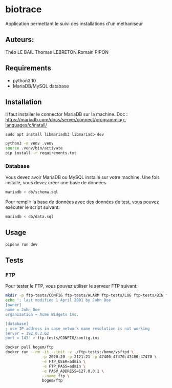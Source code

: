 # biotrace
Application permettant le suivi des installations d'un méthaniseur

## Auteurs:
Théo LE BAIL
Thomas LEBRETON
Romain PIPON

## Requirements

- python3.10
- MariaDB/MySQL database

## Installation

Il faut installer le connector MariaDB sur la machine. 
Doc : https://mariadb.com/docs/server/connect/programming-languages/c/install/

`sudo apt install libmariadb3 libmariadb-dev`

```bash
python3 -m venv .venv
source .venv/bin/activate
pip install -r requirements.txt
```

### Database

Vous devez avoir MariaDB ou MySQL installé sur votre machine.
Une fois installé, vous devez créer une base de données.

```bash
mariadb < db/schema.sql
```

Pour remplir la base de données avec des données de test, vous pouvez exécuter le script suivant:

```bash
mariadb < db/data.sql
```


## Usage

```bash
pipenv run dev
```

## Tests

### FTP

Pour tester le FTP, vous pouvez utiliser le serveur FTP suivant:

```bash
mkdir -p ftp-tests/CONFIG ftp-tests/ALARM ftp-tests/LOG ftp-tests/BIN ftp-tests/CERT ftp-tests/DATA ftp-tests/CMD ftp-tests/DEF ftp-tests/SCRIPT
echo '; last modified 1 April 2001 by John Doe
[owner]
name = John Doe
organization = Acme Widgets Inc.

[database]
; use IP address in case network name resolution is not working
server = 192.0.2.62     
port = 143' > ftp-tests/CONFIG/config.ini
```


```bash
docker pull bogem/ftp
docker run --rm -it --init -v ./ftp-tests:/home/vsftpd \
				-p 2020:20 -p 2121:21 -p 47400-47470:47400-47470 \
				-e FTP_USER=admin \
				-e FTP_PASS=admin \
				-e PASV_ADDRESS=127.0.0.1 \
				--name ftp \ 
				bogem/ftp
```